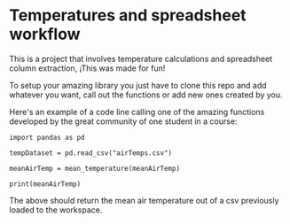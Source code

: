 # Temperatures and spreadsheet workflow

This is a project that involves temperature calculations and spreadsheet
column extraction, ¡This was made for fun!

To setup your amazing library you just have to clone this repo and add
whatever you want, call out the functions or add new ones created
by you.

Here's an example of a code line calling one of the amazing functions
developed by the great community of one student in a course:

```
import pandas as pd

tempDataset = pd.read_csv("airTemps.csv")

meanAirTemp = mean_temperature(meanAirTemp)

print(meanAirTemp)
```

The above should return the mean air temperature out of a csv previously
loaded to the workspace.
